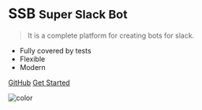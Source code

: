 # SSB <small>**Super Slack Bot**</small>

>  It is a complete platform for creating bots for slack.

- Fully covered by tests
- Flexible
- Modern

[GitHub](https://github.com/agoalofalife/ssb)
[Get Started](#)

<!-- background image -->
<!-- ![](http://golang.org/doc/gopher/frontpage.png) -->

<!-- background color -->
![color](#FFFFFF)
